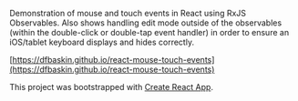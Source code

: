 Demonstration of mouse and touch events in React using RxJS Observables.
Also shows handling edit mode outside of the observables (within the
double-click or double-tap event handler) in order to ensure an iOS/tablet
keyboard displays and hides correctly.

[https://dfbaskin.github.io/react-mouse-touch-events](https://dfbaskin.github.io/react-mouse-touch-events)

This project was bootstrapped with [Create React App](https://github.com/facebookincubator/create-react-app).
